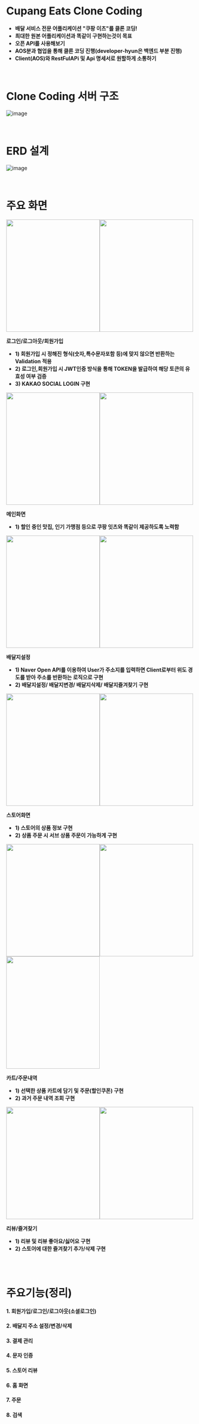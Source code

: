# Cupang Eats Clone Coding

 + **배달 서비스 전문 어플리케이션 "쿠팡 이츠"를 클론 코딩!**
 + **최대한 원본 어플리케이션과 똑같이 구현하는것이 목표**
 + **오픈 API를 사용해보기**
 + **AOS분과 협업을 통해 클론 코딩 진행(developer-hyun은 백엔드 부분 진행)**
 + **Client(AOS)와 RestFulAPi 및 Api 명세서로 원할하게 소통하기**
<br/>

# Clone Coding 서버 구조

![image](https://user-images.githubusercontent.com/84491771/159438398-af753700-a483-421b-b2c2-7c50d22fcd92.png)


<br/>

# ERD 설계

![image](https://user-images.githubusercontent.com/84491771/159482016-08c95f8a-1d25-4fa8-bc40-a6e4a61a967a.png)


<br/>

# 주요 화면

<img src="https://user-images.githubusercontent.com/84491771/159491906-7fa370dc-bc9a-49fb-ab8a-149b3bd0344f.png" width="250" height="300"/><img src="https://user-images.githubusercontent.com/84491771/159492243-56a20f58-4bf9-4a25-8bbe-9916df4e7f22.png" width="250" height="300"/>

**로그인/로그아웃/회원가입**
* **1) 회원가입 시 정해진 형식(숫자,특수문자포함 등)에 맞지 않으면 반환하는 Validation 적용**
* **2) 로그인,회원가입 시 JWT인증 방식을 통해 TOKEN을 발급하여 해당 토큰의 유효성 여부 검증**
* **3) KAKAO SOCIAL LOGIN 구현**

<img src="https://user-images.githubusercontent.com/84491771/159494598-a303a5ec-19d0-4afd-aa3b-19e4cc3d7da9.png" width="250" height="300"/><img src="https://user-images.githubusercontent.com/84491771/159493922-a2d34195-2ba9-42a3-8414-1a814c819671.png" width="250" height="300"/>

**메인화면**
* **1) 할인 중인 맛집, 인기 가맹점 등으로 쿠팡 잇츠와 똑같이 제공하도록 노력함**

<img src="https://user-images.githubusercontent.com/84491771/159494833-2f02f6e6-27e6-4a54-9fb7-3bb7e8399ac1.png" width="250" height="300"/><img src="https://user-images.githubusercontent.com/84491771/159494983-521017a7-5d7e-4c5a-8f85-09a33ee41887.png" width="250" height="300"/>

**배달지설정**
* **1) Naver Open API를 이용하여 User가 주소지를 입력하면 Client로부터 위도 경도를 받아 주소를 반환하는 로직으로 구현**
* **2) 배달지설정/ 배달지변경/ 배달지삭제/ 배달지즐겨찾기 구현**

<img src="https://user-images.githubusercontent.com/84491771/159496018-f29ab9cd-0a13-40ba-a0fe-e162f4d955bc.png" width="250" height="300"/><img src="https://user-images.githubusercontent.com/84491771/159496237-b3259f56-7b46-4b9b-824c-96cff967bd67.png" width="250" height="300"/>

**스토어화면**
* **1) 스토어의 상품 정보 구현**
* **2) 상품 주문 시 서브 상품 주문이 가능하게 구현**


<img src="https://user-images.githubusercontent.com/84491771/159496769-c67317d5-09a6-4f15-97cb-a95eb1d1a12b.png" width="250" height="300"/><img src="https://user-images.githubusercontent.com/84491771/159496925-f3ea50fa-ac68-4ab7-ae82-d330afecff51.png" width="250" height="300"/>
<img src="https://user-images.githubusercontent.com/84491771/159497143-6476430d-0160-4ac8-9458-9fe049fdb2d3.png" width="250" height="300"/>

**카트/주문내역**
* **1) 선택한 상품 카트에 담기 및 주문(할인쿠폰) 구현**
* **2) 과거 주문 내역 조회 구현**

<img src="https://user-images.githubusercontent.com/84491771/159497699-a857dd2b-ff17-436b-b370-1d3f989f5b59.png" width="250" height="300"/><img src="https://user-images.githubusercontent.com/84491771/159498181-c7197c72-02df-496e-a2e2-c3064fa02e7e.png" width="250" height="300"/>


**리뷰/즐겨찾기**
* **1) 리뷰 및 리뷰 좋아요/싫어요 구현**
* **2) 스토어에 대한 즐겨찾기 추가/삭제 구현**

<br><br>

# 주요기능(정리)

#### 1. 회원가입/로그인/로그아웃(소셜로그인)
#### 2. 배달지 주소 설정/변경/삭제
#### 3. 결제 관리
#### 4. 문자 인증
#### 5. 스토어 리뷰
#### 6. 홈 화면
#### 7. 주문
#### 8. 검색









